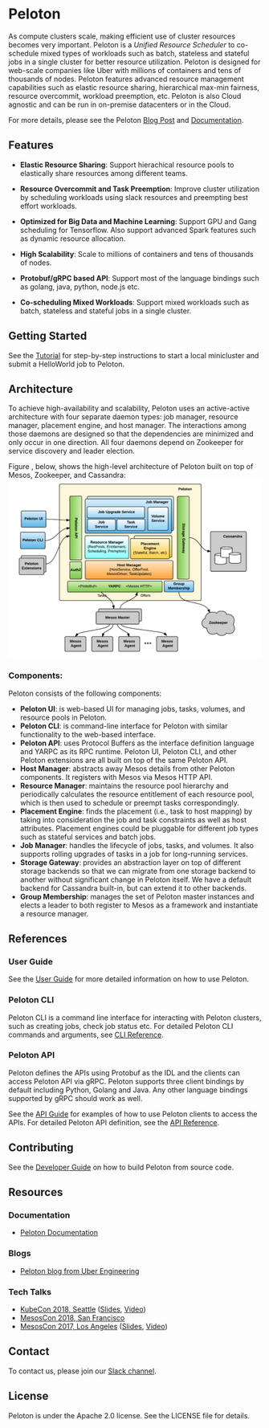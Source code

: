 # Peloton

As compute clusters scale, making efficient use of cluster resources
becomes very important. Peloton is a *Unified Resource Scheduler* to
co-schedule mixed types of workloads such as batch, stateless and
stateful jobs in a single cluster for better resource
utilization. Peloton is designed for web-scale companies like Uber
with millions of containers and tens of thousands of nodes. Peloton
features advanced resource management capabilities such as elastic
resource sharing, hierarchical max-min fairness, resource overcommit,
workload preemption, etc. Peloton is also Cloud agnostic and can be run
in on-premise datacenters or in the Cloud.

For more details, please see the Peloton [Blog
Post](https://eng.uber.com/peloton/) and
[Documentation](https://peloton.readthedocs.io/en/latest/).

## Features

- **Elastic Resource Sharing**: Support hierachical resource pools to
  elastically share resources among different teams.

- **Resource Overcommit and Task Preemption**: Improve cluster
  utilization by scheduling workloads using slack resources and
  preempting best effort workloads.

- **Optimized for Big Data and Machine Learning**: Support GPU and Gang
  scheduling for Tensorflow. Also support advanced Spark features such
  as dynamic resource allocation.

- **High Scalability**: Scale to millions of containers and tens of
  thousands of nodes.

- **Protobuf/gRPC based API**: Support most of the language bindings
  such as golang, java, python, node.js etc.

- **Co-scheduling Mixed Workloads**: Support mixed workloads such as
  batch, stateless and stateful jobs in a single cluster.


## Getting Started

See the [Tutorial](docs/tutorial.md) for step-by-step
instructions to start a local minicluster and submit a HelloWorld job
to Peloton.

## Architecture
To achieve high-availability and scalability, Peloton uses an
active-active architecture with four separate daemon types: job
manager, resource manager, placement engine, and host manager. The
interactions among those daemons are designed so that the dependencies
are minimized and only occur in one direction. All four daemons depend
on Zookeeper for service discovery and leader election.

Figure , below, shows the high-level architecture of Peloton built on
top of Mesos, Zookeeper, and Cassandra:
![image](docs/figures/architecture.png)


### Components:
Peloton consists of the following components:

- **Peloton UI**: is web-based UI for managing jobs, tasks, volumes, and
  resource pools in Peloton.
- **Peloton CLI**: is command-line interface for Peloton with similar
  functionality to the web-based interface.
- **Peloton API**: uses Protocol Buffers as the interface definition
  language and YARPC as its RPC runtime. Peloton UI, Peloton CLI, and
  other Peloton extensions are all built on top of the same Peloton
  API.
- **Host Manager**: abstracts away Mesos details from other Peloton
  components. It registers with Mesos via Mesos HTTP API.
- **Resource Manager**: maintains the resource pool hierarchy and
  periodically calculates the resource entitlement of each resource
  pool, which is then used to schedule or preempt tasks
  correspondingly.
- **Placement Engine**: finds the placement (i.e., task to host mapping)
  by taking into consideration the job and task constraints as well as
  host attributes. Placement engines could be pluggable for different
  job types such as stateful services and batch jobs.
- **Job Manager**: handles the lifecycle of jobs, tasks, and volumes. It
  also supports rolling upgrades of tasks in a job for long-running
  services.
- **Storage Gateway**: provides an abstraction layer on top of different
  storage backends so that we can migrate from one storage backend to
  another without significant change in Peloton itself. We have a
  default backend for Cassandra built-in, but can extend it to other
  backends.
- **Group Membership**: manages the set of Peloton master instances and
  elects a leader to both register to Mesos as a framework and
  instantiate a resource manager.

## References

### User Guide
See the [User Guide](docs/user-guide.md) for more detailed
information on how to use Peloton.

### Peloton CLI
Peloton CLI is a command line interface for interacting with Peloton
clusters, such as creating jobs, check job status etc. For detailed
Peloton CLI commands and arguments, see [CLI Reference](docs/cli-reference.md).


### Peloton API
Peloton defines the APIs using Protobuf as the IDL and the clients can
access Peloton API via gRPC. Peloton supports three client bindings by
default including Python, Golang and Java. Any other language bindings
supported by gRPC should work as well. 

See the [API Guide](docs/api-guide.md) for examples of how to use
Peloton clients to access the APIs. For detailed Peloton API
definition, see the [API Reference](docs/api-reference.md).

## Contributing
See the [Developer Guide](docs/developer-guide.md) on how to build Peloton
from source code.


## Resources

### Documentation

- [Peloton Documentation](https://peloton.readthedocs.io/en/latest/)

### Blogs

- [Peloton blog from Uber Engineering](https://eng.uber.com/peloton/)

### Tech Talks

- [KubeCon 2018, Seattle](https://sched.co/GrTx) ([Slides](https://schd.ws/hosted_files/kccna18/29/Peloton_%20KubeCon%202018.pdf), [Video](https://www.youtube.com/watch?v=USgbj87Ztlk))
- [MesosCon 2018, San Francisco](https://sched.co/HYTn)
- [MesosCon 2017, Los Angeles](https://sched.co/BYaD) ([Slides](http://events17.linuxfoundation.org/sites/events/files/slides/MesosCon_Distributed_Deep_Learning_v4.pdf), [Video](https://www.youtube.com/watch?v=Ktc3GjshHcc))

## Contact
To contact us, please join our [Slack channel](https://join.slack.com/t/peloton-scheduler/shared_invite/enQtNTU5ODIzOTY4NDMyLTY2NmEwN2Y5ZGMzMzk4ZDE1NTNlYjE4M2E4Njg2OWY1MTk5M2U2NTgxZDUyMjAwYWE4ZjY5M2JlZGU1ZTc2MjI).

## License
Peloton is under the Apache 2.0 license. See the LICENSE file for details.
